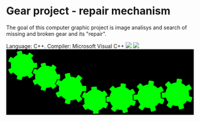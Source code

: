 # Gear project - repair mechanism

The goal of this computer graphic project is image analisys and search of missing and broken gear and its "repair".

Language: C++. Compiler: Microsoft Visual C++
<img src="gear_project/pic/My 0001.bmp"/>
<img src="gear_project/pic/My 0008.bmp"/>
<img src="gear_project/out.bmp"/>
